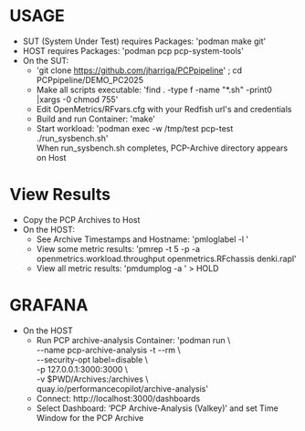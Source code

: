 # USAGE
* SUT (System Under Test) requires Packages: 'podman make git'
* HOST requires Packages: 'podman pcp pcp-system-tools'
* On the SUT:
  * 'git clone https://github.com/jharriga/PCPpipeline' ; cd PCPpipeline/DEMO_PC2025
  * Make all scripts executable: 'find . -type f -name "*.sh" -print0 |xargs -0 chmod 755'
  * Edit OpenMetrics/RFvars.cfg with your Redfish url's and credentials
  * Build and run Container: 'make'
  * Start workload: 'podman exec  -w /tmp/test pcp-test ./run_sysbench.sh'  
	When run_sysbench.sh completes, PCP-Archive directory appears on Host
# View Results
* Copy the PCP Archives to Host  
* On the HOST:
  * See Archive Timestamps and Hostname: 'pmloglabel -l <archive-name>'
  * View some metric results: 'pmrep -t 5 -p -a <archive-name> openmetrics.workload.throughput openmetrics.RFchassis denki.rapl'
  * View all metric results: 'pmdumplog -a <archive-name>' > HOLD
# GRAFANA
* On the HOST
  * Run PCP archive-analysis Container: 'podman run \  
    --name pcp-archive-analysis -t --rm \  
    --security-opt label=disable \  
    -p 127.0.0.1:3000:3000 \  
    -v $PWD/Archives:/archives \  
    quay.io/performancecopilot/archive-analysis'    
  * Connect:  http://localhost:3000/dashboards  
  * Select Dashboard: ‘PCP Archive-Analysis (Valkey)’ and set Time Window for the PCP Archive   
